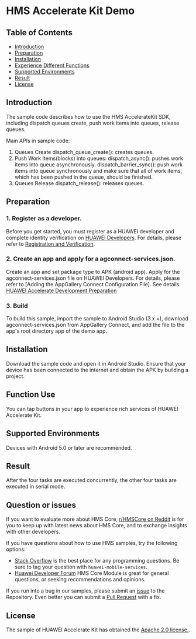 # HMS Accelerate Kit Demo


## Table of Contents

 * [Introduction](#introduction)
 * [Preparation](#preparation)
 * [Installation](#installation)
 * [Experience Different Functions](#function-use)
 * [Supported Environments](#supported-environments)
 * [Result](#result)
 * [License](#license)


## Introduction
The sample code describes how to use the HMS AccelerateKit SDK, including dispatch queues create, push work items into queues, release queues.
    
Main APIs in sample code:
1. Queues Create
dispatch_queue_create(): creates queues.
2. Push Work Items(blocks) into queues:
dispatch_async(): pushes work items into queue asynchronously.
dispatch_barrier_sync(): push work items into queue synchronously and make sure that all of work items, which has been pushed in the queue, should be finished.
3. Queues Release
dispatch_release(): releases queues.

## Preparation
### 1. Register as a developer.
Before you get started, you must register as a HUAWEI developer and complete identity verification on [HUAWEI Developers](https://developer.huawei.com/consumer/en/). For details, please refer to [Registration and Verification](https://developer.huawei.com/consumer/en/doc/start/10104).
### 2. Create an app and apply for a agconnect-services.json.
Create an app and set package type to APK (android app). Apply for the agconnect-services.json file on HUAWEI Developers. For details, please refer to [Adding the AppGallery Connect Configuration File].
See details: [HUAWEI Accelerate Development Preparation](https://developer.huawei.com/consumer/en/doc/development/HMSCore-Guides/introduction-0000001050980807)
### 3. Build
To build this sample, import the sample to Android Studio (3.x +), download agconnect-services.json from AppGallery Connect, and add the file to the app's root directory app of the demo app.

## Installation
Download the sample code and open it in Android Studio. Ensure that your device has been connected to the internet and obtain the APK by building a project.

## Function Use
You can tap buttons in your app to experience rich services of HUAWEI Accelerate Kit.

## Supported Environments
Devices with Android 5.0 or later are recommended.

## Result
After the four tasks are executed concurrently, the other four tasks are executed in serial mode.

## Question or issues
If you want to evaluate more about HMS Core, [r/HMSCore on Reddit](https://www.reddit.com/r/HuaweiDevelopers/) is for you to keep up with latest news about HMS Core, and to exchange insights with other developers.

If you have questions about how to use HMS samples, try the following options:
- [Stack Overflow](https://stackoverflow.com/questions/tagged/huawei-mobile-services) is the best place for any programming questions. Be sure to tag your question with 
`huawei-mobile-services`.
- [Huawei Developer Forum](https://forums.developer.huawei.com/forumPortal/en/home?fid=0101187876626530001) HMS Core Module is great for general questions, or seeking recommendations and opinions.

If you run into a bug in our samples, please submit an [issue](https://github.com/HMS-Core/hms-accelerate-demo/issues) to the Repository. Even better you can submit a [Pull Request](https://github.com/HMS-Core/hms-accelerate-demo/pulls) with a fix.

## License
The sample of HUAWEI Accelerate Kit has obtained the [Apache 2.0 license.](http://www.apache.org/licenses/LICENSE-2.0).
